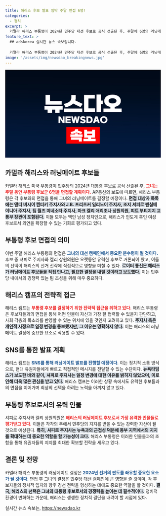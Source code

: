 ```yaml
---
title: 해리스 후보 발표 임박 주말 면접 6명!
categories:
  - 정치
excerpt: >
  카멀라 해리스 부통령이 2024년 민주당 대선 후보로 공식 선출된 후, 주말에 6명의 러닝메이트를 면접합니다. 이 과정에서 인종과 성별 다양성을 고려한 전략적 선택이 주목받고 있습니다.
feature_text: >
  ## adskorea 실시간 뉴스 속보입니다.

  카멀라 해리스 부통령이 2024년 민주당 대선 후보로 공식 선출된 후, 주말에 6명의 러닝메이트를 면접합니다. 이 과정에서 인종과 성별 다양성을 고려한 전략적 선택이 주목받고 있습니다.
image: '/assets/img/newsdao_breakingnews.jpg'
---
```


<p><img src="/assets/img/newsdao_breakingnews.jpg" alt="adskorea 속보" /></p>

<h2 data-ke-size="size26">카멀라 해리스와 러닝메이트 후보들</h2>

<p data-ke-size="size16">카멀라 해리스 미국 부통령이 민주당의 2024년 대통령 후보로 공식 선출된 후, <b><span style="color: #ee2323;">그녀는 주말 동안 부통령 후보군 6명을 면접할 계획이다.</span></b> AP통신의 보도에 따르면, 해리스 부통령은 각 후보와의 면접을 통해 그녀의 러닝메이트를 결정할 예정이다. <b><span style="background-color: #21538527;">면접 대상자 목록에는 앤디 버시어 켄터키 주지사와 J.B. 프리츠커 일리노이 주지사, 조지 셔피로 펜실베이니아 주지사, 팀 월즈 미네소타 주지사, 마크 켈리 애리조나 상원의원, 피트 부티지지 교통부 장관이 포함된다.</span></b> 이들 모두는 백인 남성 정치인으로, 해리스가 인도계 흑인 여성 후보로서 외연을 확장할 수 있는 기회로 평가되고 있다.</p>

<p data-ke-size="size16"></p>

<h2 data-ke-size="size26">부통령 후보 면접의 의미</h2>

<p data-ke-size="size16">이번 주말 해리스 부통령의 면접은 <b><span style="color: #1a5490;">그녀의 대선 캠페인에서 중요한 분수령이 될 것이다.</span></b> 후보 중 셔피로 주지사와 켈리 상원의원은 오랫동안 유력한 후보로 거론되어 왔고, 이들의 선택이 해리스의 선거 전략에 직접적으로 영향을 미칠 수 있다. <b><span style="background-color: #21538527;">로이터 통신은 해리스가 러닝메이트 후보들을 직접 만나고, 필요한 결정을 내릴 것이라고 보도했다.</span></b> 이는 민주당 내에서의 경쟁력 있는 팀 조성을 위해 매우 중요하다.</p>

<p data-ke-size="size16"></p>

<h2 data-ke-size="size26">해리스 캠프의 전략적 접근</h2>

<p data-ke-size="size16">해리스 캠프는 <b><span style="color: #ee2323;">부통령 후보를 결정하기 위한 전략적 접근을 취하고 있다.</span></b> 해리스 부통령은 후보자들과의 면접을 통해 어떤 인물이 자신과 가장 잘 협력할 수 있을지 판단하고, 사회 각층의 목소리를 반영할 수 있는 위치에 있을 것인지 고려하고 있다. <b><span style="background-color: #21538527;">주지사 측은 개인적 사정으로 일정 변경을 통보했지만, 그 이유는 명확하지 않다.</span></b> 이는 해리스의 러닝메이트 결정에 중요한 요소로 작용할 수 있다.</p>

<p data-ke-size="size16"></p>

<h2 data-ke-size="size26">SNS를 통한 발표 계획</h2>

<p data-ke-size="size16">해리스 캠프는 <b><span style="color: #1a5490;">SNS를 통해 러닝메이트 발표를 진행할 예정이다.</span></b> 이는 정치적 소통 방식으로, 현대 유권자들에게 빠르고 직접적인 메시지를 전달할 수 있는 수단이다. <b><span style="background-color: #21538527;">뉴욕타임스가 보도한 바와 같이, 셔피로 주지사는 일정 변경에 대한 이유를 밝히지 않았으며, 이로 인해 더욱 많은 관심을 받고 있다.</span></b> 해리스 캠프는 이러한 상황 속에서도 유력한 후보들과의 면접을 이어가며 최상의 선택을 하려는 노력을 아끼지 않고 있다.</p>

<p data-ke-size="size16"></p>

<h2 data-ke-size="size26">부통령 후보로서의 유력 인물</h2>

<p data-ke-size="size16">셔피로 주지사와 켈리 상원의원은 <b><span style="color: #ee2323;">해리스의 러닝메이트 후보로서 가장 유력한 인물들로 평가받고 있다.</span></b> 이들은 각각의 주에서 민주당의 지지를 받을 수 있는 강력한 자산이 될 것으로 예상된다. <b><span style="background-color: #21538527;">특히, 셔피로 주지사는 뉴욕과의 근접성 덕분에 동부 지역에서의 지지를 확대하는 데 중요한 역할을 할 가능성이 크다.</span></b> 해리스 부통령은 이러한 인물들과의 조합을 통해 유권자들의 지지를 최대한 확보할 전략을 세우고 있다.</p>

<p data-ke-size="size16"></p>

<h2 data-ke-size="size26">결론 및 전망</h2>

<p data-ke-size="size16">카멀라 해리스 부통령의 러닝메이트 결정은 <b><span style="color: #1a5490;">2024년 선거의 판도를 좌우할 중요한 요소가 될 것이다.</span></b> 면접 후 그녀의 결정은 민주당 대선 캠페인에 큰 영향을 줄 것이며, 각 후보자들의 정치적 입지와 향후 경선 전략을 형성하는 데에도 중요한 역할을 할 것이다. <b><span style="background-color: #21538527;">결국, 해리스의 선택은 그녀의 대통령 후보로서의 경쟁력을 높이는 데 필수적이다.</span></b> 정치적 환경이 변화하는 가운데, 해리스는 생생한 정치적 결단을 내려야 할 시점에 있다.</p>

<p data-ke-size="size16"></p>
실시간 뉴스 속보는, <a href="https://newsdao.kr" rel="dofollow">https://newsdao.kr</a>


